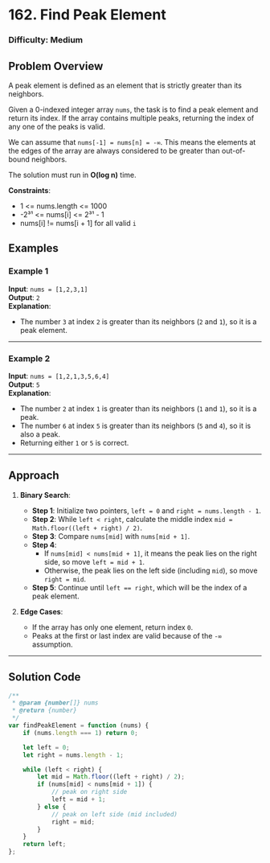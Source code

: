 # 162. Find Peak Element

### Difficulty: Medium

## Problem Overview

A peak element is defined as an element that is strictly greater than its neighbors.  

Given a 0-indexed integer array `nums`, the task is to find a peak element and return its index. If the array contains multiple peaks, returning the index of any one of the peaks is valid.  

We can assume that `nums[-1] = nums[n] = -∞`. This means the elements at the edges of the array are always considered to be greater than out-of-bound neighbors.  

The solution must run in **O(log n)** time.

**Constraints**:

- 1 <= nums.length <= 1000  
- -2³¹ <= nums[i] <= 2³¹ - 1  
- nums[i] != nums[i + 1] for all valid `i`  

## Examples

### Example 1

**Input**: `nums = [1,2,3,1]`  
**Output**: `2`  
**Explanation**:  

- The number `3` at index `2` is greater than its neighbors (`2` and `1`), so it is a peak element.  

---

### Example 2

**Input**: `nums = [1,2,1,3,5,6,4]`  
**Output**: `5`  
**Explanation**:  

- The number `2` at index `1` is greater than its neighbors (`1` and `1`), so it is a peak.  
- The number `6` at index `5` is greater than its neighbors (`5` and `4`), so it is also a peak.  
- Returning either `1` or `5` is correct.  

---

## Approach

1. **Binary Search**:

    - **Step 1**: Initialize two pointers, `left = 0` and `right = nums.length - 1`.  
    - **Step 2**: While `left < right`, calculate the middle index `mid = Math.floor((left + right) / 2)`.  
    - **Step 3**: Compare `nums[mid]` with `nums[mid + 1]`.  
    - **Step 4**:  
        - If `nums[mid] < nums[mid + 1]`, it means the peak lies on the right side, so move `left = mid + 1`.  
        - Otherwise, the peak lies on the left side (including `mid`), so move `right = mid`.  
    - **Step 5**: Continue until `left == right`, which will be the index of a peak element.  

2. **Edge Cases**:
    - If the array has only one element, return index `0`.  
    - Peaks at the first or last index are valid because of the `-∞` assumption.  

---

## Solution Code

```javascript
/**
 * @param {number[]} nums
 * @return {number}
 */
var findPeakElement = function (nums) {
	if (nums.length === 1) return 0;

	let left = 0;
	let right = nums.length - 1;

	while (left < right) {
		let mid = Math.floor((left + right) / 2);
		if (nums[mid] < nums[mid + 1]) {
			// peak on right side
			left = mid + 1;
		} else {
			// peak on left side (mid included)
			right = mid;
		}
	}
	return left;
};
